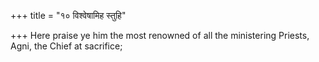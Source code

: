 +++
title = "१० विश्वेषामिह स्तुहि"

+++
Here praise ye him the most renowned of all the ministering Priests,  
     Agni, the Chief at sacrifice;